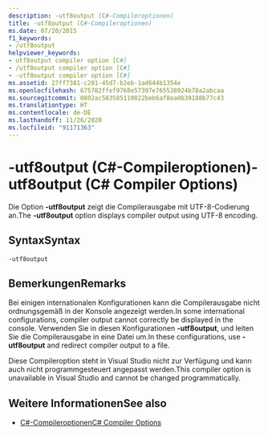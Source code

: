 ```yaml
---
description: -utf8output (C#-Compileroptionen)
title: -utf8output (C#-Compileroptionen)
ms.date: 07/20/2015
f1_keywords:
- /utf8output
helpviewer_keywords:
- utf8output compiler option [C#]
- /utf8output compiler option [C#]
- -utf8output compiler option [C#]
ms.assetid: 27ff7381-c281-45d7-b2eb-1ad644b1354e
ms.openlocfilehash: 675782ffef9768e57397e765538924b78a2abcaa
ms.sourcegitcommit: 0802ac583585110022beb6af8ea0b39188b77c43
ms.translationtype: HT
ms.contentlocale: de-DE
ms.lasthandoff: 11/26/2020
ms.locfileid: "91171363"
---
```

# <a name="-utf8output-c-compiler-options"></a><span data-ttu-id="ef284-103">-utf8output (C#-Compileroptionen)</span><span class="sxs-lookup"><span data-stu-id="ef284-103">-utf8output (C# Compiler Options)</span></span>

<span data-ttu-id="ef284-104">Die Option **-utf8output** zeigt die Compilerausgabe mit UTF-8-Codierung an.</span><span class="sxs-lookup"><span data-stu-id="ef284-104">The **-utf8output** option displays compiler output using UTF-8 encoding.</span></span>  
  
## <a name="syntax"></a><span data-ttu-id="ef284-105">Syntax</span><span class="sxs-lookup"><span data-stu-id="ef284-105">Syntax</span></span>  
  
```console  
-utf8output  
```  
  
## <a name="remarks"></a><span data-ttu-id="ef284-106">Bemerkungen</span><span class="sxs-lookup"><span data-stu-id="ef284-106">Remarks</span></span>  

 <span data-ttu-id="ef284-107">Bei einigen internationalen Konfigurationen kann die Compilerausgabe nicht ordnungsgemäß in der Konsole angezeigt werden.</span><span class="sxs-lookup"><span data-stu-id="ef284-107">In some international configurations, compiler output cannot correctly be displayed in the console.</span></span> <span data-ttu-id="ef284-108">Verwenden Sie in diesen Konfigurationen **-utf8output**, und leiten Sie die Compilerausgabe in eine Datei um.</span><span class="sxs-lookup"><span data-stu-id="ef284-108">In these configurations, use **-utf8output** and redirect compiler output to a file.</span></span>  
  
 <span data-ttu-id="ef284-109">Diese Compileroption steht in Visual Studio nicht zur Verfügung und kann auch nicht programmgesteuert angepasst werden.</span><span class="sxs-lookup"><span data-stu-id="ef284-109">This compiler option is unavailable in Visual Studio and cannot be changed programmatically.</span></span>  
  
## <a name="see-also"></a><span data-ttu-id="ef284-110">Weitere Informationen</span><span class="sxs-lookup"><span data-stu-id="ef284-110">See also</span></span>

- [<span data-ttu-id="ef284-111">C#-Compileroptionen</span><span class="sxs-lookup"><span data-stu-id="ef284-111">C# Compiler Options</span></span>](./index.md)

